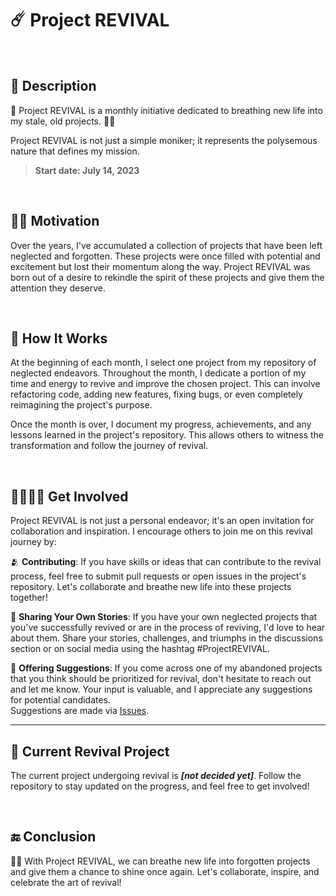 # ☄️ Project REVIVAL

<br>

## 📑 Description
🧬 Project REVIVAL is a monthly initiative dedicated to breathing new life into my stale, old projects. 👼🏼  

Project REVIVAL is not just a simple moniker; it represents the polysemous nature that defines my mission.

> **Start date: July 14, 2023**

<br>

## 🥷🏼 Motivation
Over the years, I've accumulated a collection of projects that have been left neglected and forgotten. These projects were once filled with potential and excitement but lost their momentum along the way. Project REVIVAL was born out of a desire to rekindle the spirit of these projects and give them the attention they deserve.

<br>

## 🤔 How It Works
At the beginning of each month, I select one project from my repository of neglected endeavors. Throughout the month, I dedicate a portion of my time and energy to revive and improve the chosen project. This can involve refactoring code, adding new features, fixing bugs, or even completely reimagining the project's purpose.

Once the month is over, I document my progress, achievements, and any lessons learned in the project's repository. This allows others to witness the transformation and follow the journey of revival.

<br>

## 🫱🏽‍🫲🏼 Get Involved
Project REVIVAL is not just a personal endeavor; it's an open invitation for collaboration and inspiration. I encourage others to join me on this revival journey by:

🫂 **Contributing**: If you have skills or ideas that can contribute to the revival process, feel free to submit pull requests or open issues in the project's repository. Let's collaborate and breathe new life into these projects together!

💎 **Sharing Your Own Stories**: If you have your own neglected projects that you've successfully revived or are in the process of reviving, I'd love to hear about them. Share your stories, challenges, and triumphs in the discussions section or on social media using the hashtag #ProjectREVIVAL.

🎤 **Offering Suggestions**: If you come across one of my abandoned projects that you think should be prioritized for revival, don't hesitate to reach out and let me know. Your input is valuable, and I appreciate any suggestions for potential candidates.  
Suggestions are made via [Issues](https://github.com/igorskyflyer/project-revival/issues).

---

## 🧬 Current Revival Project
The current project undergoing revival is **_\[not decided yet\]_**. Follow the repository to stay updated on the progress, and feel free to get involved!

<br>

## 🔚 Conclusion
👼🏼 With Project REVIVAL, we can breathe new life into forgotten projects and give them a chance to shine once again. Let's collaborate, inspire, and celebrate the art of revival!
